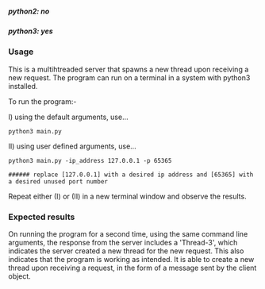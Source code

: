 ##### python2: no
##### python3: yes

### Usage

This is a multihtreaded server that spawns a new thread upon receiving a new request. The program
can run on a terminal in a system with python3 installed.

To run the program:-

I) using the default arguments, use...

    python3 main.py

II) using user defined arguments, use...

    python3 main.py -ip_address 127.0.0.1 -p 65365

    ###### replace [127.0.0.1] with a desired ip address and [65365] with a desired unused port number

Repeat either (I)  or (II) in a new terminal window and observe the results.

### Expected results
On running the program for a second time, using the same command line arguments, the response
from the server includes a 'Thread-3', which indicates the server created a new thread for the
new request. This also indicates that the program is working as intended. It is able to create
a new thread upon receiving a request, in the form of a message sent by the client object.
